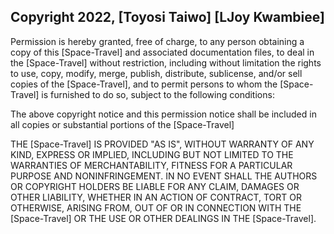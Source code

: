 ## Copyright 2022, [Toyosi Taiwo] [LJoy Kwambiee]

Permission is hereby granted, free of charge, to any person obtaining a copy of this [Space-Travel] and associated documentation files, to deal in the [Space-Travel] without restriction, including without limitation the rights to use, copy, modify, merge, publish, distribute, sublicense, and/or sell copies of the [Space-Travel], and to permit persons to whom the [Space-Travel] is furnished to do so, subject to the following conditions:

The above copyright notice and this permission notice shall be included in all copies or substantial portions of the [Space-Travel]

THE [Space-Travel] IS PROVIDED "AS IS", WITHOUT WARRANTY OF ANY KIND, EXPRESS OR IMPLIED, INCLUDING BUT NOT LIMITED TO THE WARRANTIES OF MERCHANTABILITY, FITNESS FOR A PARTICULAR PURPOSE AND NONINFRINGEMENT. IN NO EVENT SHALL THE AUTHORS OR COPYRIGHT HOLDERS BE LIABLE FOR ANY CLAIM, DAMAGES OR OTHER LIABILITY, WHETHER IN AN ACTION OF CONTRACT, TORT OR OTHERWISE, ARISING FROM, OUT OF OR IN CONNECTION WITH THE [Space-Travel] OR THE USE OR OTHER DEALINGS IN THE [Space-Travel].